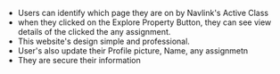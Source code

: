 - Users can identify which page they are on by Navlink's Active Class
- when they clicked on the Explore Property Button, they can see view details of the clicked the any assignment.
- This website's design simple and professional.
- User's also update their Profile picture, Name, any assignmetn
- They are secure their information
